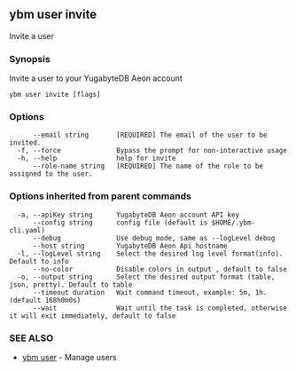 ## ybm user invite

Invite a user

### Synopsis

Invite a user to your YugabyteDB Aeon account

```
ybm user invite [flags]
```

### Options

```
      --email string       [REQUIRED] The email of the user to be invited.
  -f, --force              Bypass the prompt for non-interactive usage
  -h, --help               help for invite
      --role-name string   [REQUIRED] The name of the role to be assigned to the user.
```

### Options inherited from parent commands

```
  -a, --apiKey string      YugabyteDB Aeon account API key
      --config string      config file (default is $HOME/.ybm-cli.yaml)
      --debug              Use debug mode, same as --logLevel debug
      --host string        YugabyteDB Aeon Api hostname
  -l, --logLevel string    Select the desired log level format(info). Default to info
      --no-color           Disable colors in output , default to false
  -o, --output string      Select the desired output format (table, json, pretty). Default to table
      --timeout duration   Wait command timeout, example: 5m, 1h. (default 168h0m0s)
      --wait               Wait until the task is completed, otherwise it will exit immediately, default to false
```

### SEE ALSO

* [ybm user](ybm_user.md)	 - Manage users

